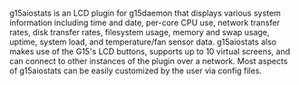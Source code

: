 g15aiostats is an LCD plugin for g15daemon that displays various system information including time and date, per-core CPU use, network transfer rates, disk transfer rates, filesystem usage, memory and swap usage, uptime, system load, and temperature/fan sensor data. g15aiostats also makes use of the G15's LCD buttons, supports up to 10 virtual screens, and can connect to other instances of the plugin over a network.  Most aspects of g15aiostats can be easily customized by the user via config files.